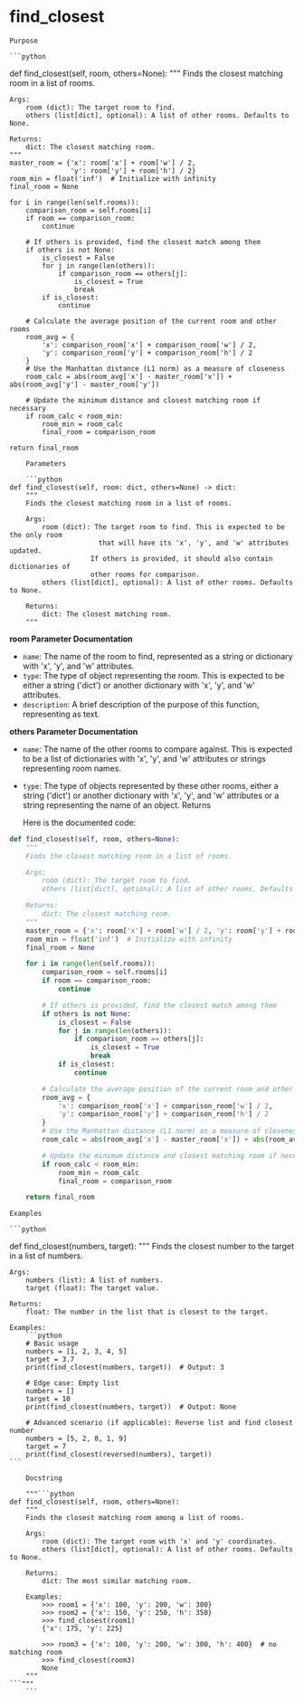 # find_closest

    Purpose

    ```python
def find_closest(self, room, others=None):
    """
    Finds the closest matching room in a list of rooms.

    Args:
        room (dict): The target room to find.
        others (list[dict], optional): A list of other rooms. Defaults to None.

    Returns:
        dict: The closest matching room.
    """
    master_room = {'x': room['x'] + room['w'] / 2,
                   'y': room['y'] + room['h'] / 2}
    room_min = float('inf')  # Initialize with infinity
    final_room = None

    for i in range(len(self.rooms)):
        comparison_room = self.rooms[i]
        if room == comparison_room:
            continue

        # If others is provided, find the closest match among them
        if others is not None:
            is_closest = False
            for j in range(len(others)):
                if comparison_room == others[j]:
                    is_closest = True
                    break
            if is_closest:
                continue

        # Calculate the average position of the current room and other rooms
        room_avg = {
            'x': comparison_room['x'] + comparison_room['w'] / 2,
            'y': comparison_room['y'] + comparison_room['h'] / 2
        }
        # Use the Manhattan distance (L1 norm) as a measure of closeness
        room_calc = abs(room_avg['x'] - master_room['x']) + abs(room_avg['y'] - master_room['y'])

        # Update the minimum distance and closest matching room if necessary
        if room_calc < room_min:
            room_min = room_calc
            final_room = comparison_room

    return final_room
```
    Parameters

    ```python
def find_closest(self, room: dict, others=None) -> dict:
    """
    Finds the closest matching room in a list of rooms.

    Args:
        room (dict): The target room to find. This is expected to be the only room 
                      that will have its 'x', 'y', and 'w' attributes updated.
                    If others is provided, it should also contain dictionaries of 
                    other rooms for comparison.
        others (list[dict], optional): A list of other rooms. Defaults to None.

    Returns:
        dict: The closest matching room.
    """
```

**room Parameter Documentation**

*   `name`: The name of the room to find, represented as a string or dictionary with 'x', 'y', and 'w' attributes.
*   `type`: The type of object representing the room. This is expected to be either a string ('dict') or another dictionary with 'x', 'y', and 'w' attributes.
*   `description`: A brief description of the purpose of this function, representing as text.

**others Parameter Documentation**

*   `name`: The name of the other rooms to compare against. This is expected to be a list of dictionaries with 'x', 'y', and 'w' attributes or strings representing room names.
*   `type`: The type of objects represented by these other rooms, either a string ('dict') or another dictionary with 'x', 'y', and 'w' attributes or a string representing the name of an object.
    Returns

    Here is the documented code:

```python
def find_closest(self, room, others=None):
    """
    Finds the closest matching room in a list of rooms.

    Args:
        room (dict): The target room to find.
        others (list[dict], optional): A list of other rooms. Defaults to None.

    Returns:
        dict: The closest matching room.
    """
    master_room = {'x': room['x'] + room['w'] / 2, 'y': room['y'] + room['h'] / 2}
    room_min = float('inf')  # Initialize with infinity
    final_room = None

    for i in range(len(self.rooms)):
        comparison_room = self.rooms[i]
        if room == comparison_room:
            continue

        # If others is provided, find the closest match among them
        if others is not None:
            is_closest = False
            for j in range(len(others)):
                if comparison_room == others[j]:
                    is_closest = True
                    break
            if is_closest:
                continue

        # Calculate the average position of the current room and other rooms
        room_avg = {
            'x': comparison_room['x'] + comparison_room['w'] / 2,
            'y': comparison_room['y'] + comparison_room['h'] / 2
        }
        # Use the Manhattan distance (L1 norm) as a measure of closeness
        room_calc = abs(room_avg['x'] - master_room['x']) + abs(room_avg['y'] - master_room['y'])

        # Update the minimum distance and closest matching room if necessary
        if room_calc < room_min:
            room_min = room_calc
            final_room = comparison_room

    return final_room
```
    Examples

    ```python
def find_closest(numbers, target):
    """
    Finds the closest number to the target in a list of numbers.

    Args:
        numbers (list): A list of numbers.
        target (float): The target value.

    Returns:
        float: The number in the list that is closest to the target.

    Examples:
        ```python
        # Basic usage
        numbers = [1, 2, 3, 4, 5]
        target = 3.7
        print(find_closest(numbers, target))  # Output: 3

        # Edge case: Empty list
        numbers = []
        target = 10
        print(find_closest(numbers, target))  # Output: None

        # Advanced scenario (if applicable): Reverse list and find closest number
        numbers = [5, 2, 8, 1, 9]
        target = 7
        print(find_closest(reversed(numbers), target))
    ```
```
    Docstring

    """```python
def find_closest(self, room, others=None):
    """
    Finds the closest matching room among a list of rooms.

    Args:
        room (dict): The target room with 'x' and 'y' coordinates.
        others (list[dict], optional): A list of other rooms. Defaults to None.

    Returns:
        dict: The most similar matching room.

    Examples:
        >>> room1 = {'x': 100, 'y': 200, 'w': 300}
        >>> room2 = {'x': 150, 'y': 250, 'h': 350}
        >>> find_closest(room1)
        {'x': 175, 'y': 225}

        >>> room3 = {'x': 100, 'y': 200, 'w': 300, 'h': 400}  # no matching room
        >>> find_closest(room3)
        None
    """
```"""
    ```